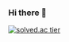 ### Hi there 👋

<!--
**Jongung-maker/Jongung-maker** is a ✨ _special_ ✨ repository because its `README.md` (this file) appears on your GitHub profile.

Here are some ideas to get you started:

- 🔭 I’m currently working on ...
- 🌱 I’m currently learning ...
- 👯 I’m looking to collaborate on ...
- 🤔 I’m looking for help with ...
- 💬 Ask me about ...
- 📫 How to reach me: ...
- 😄 Pronouns: ...
- ⚡ Fun fact: ...
-->


[![solved.ac tier](http://mazassumnida.wtf/api/generate_badge?boj=whddnd0728)](https://solved.ac/whddnd0728)
